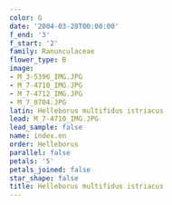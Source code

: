 ```yaml
---
color: G
date: '2004-03-28T00:00:00'
f_end: '3'
f_start: '2'
family: Ranunculaceae
flower_type: B
image:
- M_3-5396_IMG.JPG
- M_7-4710_IMG.JPG
- M_7-4712_IMG.JPG
- M_7_0704.JPG
latin: Helleborus multifidus istriacus
lead: M_7-4710_IMG.JPG
lead_sample: false
name: index.en
order: Helleborus
parallel: false
petals: '5'
petals_joined: false
star_shape: false
title: Helleborus multifidus istriacus
---
```

